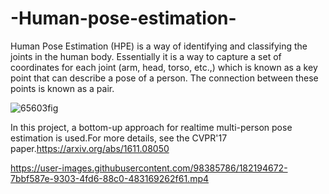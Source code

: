 # -Human-pose-estimation-

Human Pose Estimation (HPE) is a way of identifying and classifying the joints in the human body. Essentially it is a way to capture a set of coordinates for each joint (arm, head, torso, etc.,) which is known as a key point that can describe a pose of a person. The connection between these points is known as a pair.


![65603fig](https://user-images.githubusercontent.com/98385786/182195306-8a415f42-cd50-49a5-ae59-74c7cb948f84.png)



 In this project, a bottom-up approach for realtime multi-person pose estimation is used.For more details, see the CVPR'17 paper.https://arxiv.org/abs/1611.08050

 
https://user-images.githubusercontent.com/98385786/182194672-7bbf587e-9303-4fd6-88c0-483169262f61.mp4



 
 
